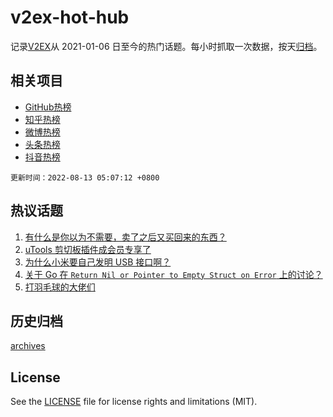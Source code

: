 # v2ex-hot-hub

 记录[V2EX](https://www.v2ex.com/)从 2021-01-06 日至今的热门话题。每小时抓取一次数据，按天[归档](archives)。
 
 ## 相关项目

- [GitHub热榜](https://github.com/lonnyzhang423/github-hot-hub)
- [知乎热榜](https://github.com/lonnyzhang423/zhihu-hot-hub)
- [微博热榜](https://github.com/lonnyzhang423/weibo-hot-hub)
- [头条热榜](https://github.com/lonnyzhang423/toutiao-hot-hub)
- [抖音热榜](https://github.com/lonnyzhang423/douyin-hot-hub)


 `更新时间：2022-08-13 05:07:12 +0800`

## 热议话题

1. [有什么是你以为不需要，卖了之后又买回来的东西？](https://www.v2ex.com/t/872328)
1. [uTools 剪切板插件成会员专享了](https://www.v2ex.com/t/872348)
1. [为什么小米要自己发明 USB 接口啊？](https://www.v2ex.com/t/872394)
1. [关于 Go 在 `Return Nil or Pointer to Empty Struct on Error` 上的讨论？](https://www.v2ex.com/t/872400)
1. [打羽毛球的大佬们](https://www.v2ex.com/t/872332)

## 历史归档

[archives](archives)

## License

See the [LICENSE](LICENSE) file for license rights and limitations (MIT).
